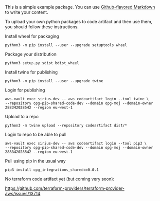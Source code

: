 This is a simple example package. You can use
[Github-flavored Markdown](https://guides.github.com/features/mastering-markdown/)
to write your content.

To upload your own python packages to code artifact and then use them, you should follow these instructions.

Install wheel for packaging

```
python3 -m pip install --user --upgrade setuptools wheel
```

Package your distribution

```
python3 setup.py sdist bdist_wheel
```

Install twine for publishing

```
python3 -m pip install --user --upgrade twine
```

Login for publishing

```
aws-vault exec sirius-dev -- aws codeartifact login --tool twine \
--repository opg-pip-shared-code-dev --domain opg-moj --domain-owner 288342028542 --region eu-west-1
```

Upload to a repo

```
python3 -m twine upload --repository codeartifact dist/*
```

Login to repo to be able to pull

```
aws-vault exec sirius-dev -- aws codeartifact login --tool pip3 \
--repository opg-pip-shared-code-dev --domain opg-moj --domain-owner 288342028542 --region eu-west-1
```

Pull using pip in the usual way

```
pip3 install opg_integrations_shared==0.0.1
```

No terraform code artifact yet (but coming very soon):

https://github.com/terraform-providers/terraform-provider-aws/issues/13714
